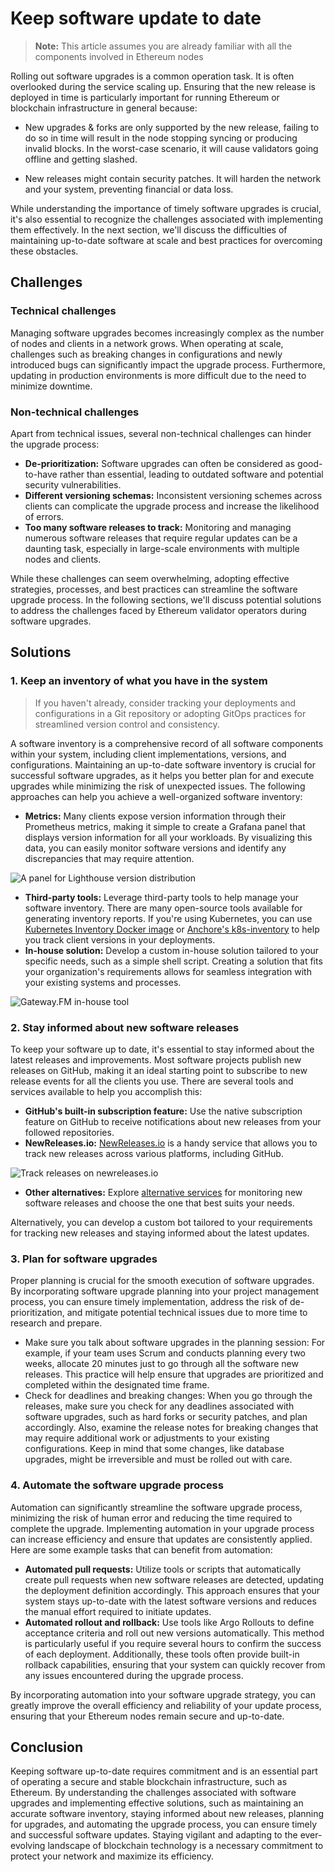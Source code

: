 # Keep software update to date
> **Note:** This article assumes you are already familiar with all the components involved in Ethereum nodes


Rolling out software upgrades is a common operation task. It is often overlooked during the service scaling up. Ensuring that the new release is deployed in time is particularly important for running Ethereum or blockchain infrastructure in general because:

* New upgrades & forks are only supported by the new release, failing to do so in time will result in the node stopping syncing or producing invalid blocks. In the worst-case scenario, it will cause validators going offline and getting slashed.

* New releases might contain security patches. It will harden the network and your system, preventing financial or data loss.

While understanding the importance of timely software upgrades is crucial, it's also essential to recognize the challenges associated with implementing them effectively. In the next section, we'll discuss the difficulties of maintaining up-to-date software at scale and best practices for overcoming these obstacles.

## Challenges
### Technical challenges
Managing software upgrades becomes increasingly complex as the number of nodes and clients in a network grows. When operating at scale, challenges such as breaking changes in configurations and newly introduced bugs can significantly impact the upgrade process. Furthermore, updating in production environments is more difficult due to the need to minimize downtime.

### Non-technical challenges
Apart from technical issues, several non-technical challenges can hinder the upgrade process:

- **De-prioritization:** Software upgrades can often be considered as good-to-have rather than essential, leading to outdated software and potential security vulnerabilities.
- **Different versioning schemas:** Inconsistent versioning schemes across clients can complicate the upgrade process and increase the likelihood of errors.
- **Too many software releases to track:** Monitoring and managing numerous software releases that require regular updates can be a daunting task, especially in large-scale environments with multiple nodes and clients.

While these challenges can seem overwhelming, adopting effective strategies, processes, and best practices can streamline the software upgrade process. In the following sections, we'll discuss potential solutions to address the challenges faced by Ethereum validator operators during software upgrades.

## Solutions
### 1. Keep an inventory of what you have in the system

> If you haven't already, consider tracking your deployments and configurations in a Git repository or adopting GitOps practices for streamlined version control and consistency.

A software inventory is a comprehensive record of all software components within your system, including client implementations, versions, and configurations. Maintaining an up-to-date software inventory is crucial for successful software upgrades, as it helps you better plan for and execute upgrades while minimizing the risk of unexpected issues. The following approaches can help you achieve a well-organized software inventory:

- **Metrics:** Many clients expose version information through their Prometheus metrics, making it simple to create a Grafana panel that displays version information for all your workloads. By visualizing this data, you can easily monitor software versions and identify any discrepancies that may require attention.

![A panel for Lighthouse version distribution](../../assets/lighthouse-version-prometheus.png)

- **Third-party tools:** Leverage third-party tools to help manage your software inventory. There are many open-source tools available for generating inventory reports. If you're using Kubernetes, you can use [Kubernetes Inventory Docker image](https://hub.docker.com/r/linkbn/kubernetes-inventory) or [Anchore's k8s-inventory](https://github.com/anchore/k8s-inventory) to help you track client versions in your deployments.
- **In-house solution:** Develop a custom in-house solution tailored to your specific needs, such as a simple shell script. Creating a solution that fits your organization's requirements allows for seamless integration with your existing systems and processes.

![Gateway.FM in-house tool](../../assets/gateway-fm-inhouse-tool.png)

### 2. Stay informed about new software releases

To keep your software up to date, it's essential to stay informed about the latest releases and improvements. Most software projects publish new releases on GitHub, making it an ideal starting point to subscribe to new release events for all the clients you use. There are several tools and services available to help you accomplish this:

- **GitHub's built-in subscription feature:** Use the native subscription feature on GitHub to receive notifications about new releases from your followed repositories.
- **NewReleases.io:** [NewReleases.io](https://newreleases.io/) is a handy service that allows you to track new releases across various platforms, including GitHub.

![Track releases on newreleases.io](../../assets/newreleases-io.png)

- **Other alternatives:** Explore [alternative services](https://alternativeto.net/software/newreleases/) for monitoring new software releases and choose the one that best suits your needs.

Alternatively, you can develop a custom bot tailored to your requirements for tracking new releases and staying informed about the latest updates.

### 3. Plan for software upgrades

Proper planning is crucial for the smooth execution of software upgrades. By incorporating software upgrade planning into your project management process, you can ensure timely implementation, address the risk of de-prioritization, and mitigate potential technical issues due to more time to research and prepare.

- Make sure you talk about software upgrades in the planning session: For example, if your team uses Scrum and conducts planning every two weeks, allocate 20 minutes just to go through all the software new releases. This practice will help ensure that upgrades are prioritized and completed within the designated time frame.
- Check for deadlines and breaking changes: When you go through the releases, make sure you check for any deadlines associated with software upgrades, such as hard forks or security patches, and plan accordingly. Also, examine the release notes for breaking changes that may require additional work or adjustments to your existing configurations. Keep in mind that some changes, like database upgrades, might be irreversible and must be rolled out with care.

### 4. Automate the software upgrade process

Automation can significantly streamline the software upgrade process, minimizing the risk of human error and reducing the time required to complete the upgrade. Implementing automation in your upgrade process can increase efficiency and ensure that updates are consistently applied. Here are some example tasks that can benefit from automation:

- **Automated pull requests:** Utilize tools or scripts that automatically create pull requests when new software releases are detected, updating the deployment definition accordingly. This approach ensures that your system stays up-to-date with the latest software versions and reduces the manual effort required to initiate updates.
- **Automated rollout and rollback:** Use tools like Argo Rollouts to define acceptance criteria and roll out new versions automatically. This method is particularly useful if you require several hours to confirm the success of each deployment. Additionally, these tools often provide built-in rollback capabilities, ensuring that your system can quickly recover from any issues encountered during the upgrade process.

By incorporating automation into your software upgrade strategy, you can greatly improve the overall efficiency and reliability of your update process, ensuring that your Ethereum nodes remain secure and up-to-date.

## Conclusion

Keeping software up-to-date requires commitment and is an essential part of operating a secure and stable blockchain infrastructure, such as Ethereum. By understanding the challenges associated with software upgrades and implementing effective solutions, such as maintaining an accurate software inventory, staying informed about new releases, planning for upgrades, and automating the upgrade process, you can ensure timely and successful software updates. Staying vigilant and adapting to the ever-evolving landscape of blockchain technology is a necessary commitment to protect your network and maximize its efficiency.
